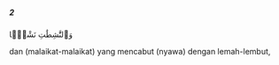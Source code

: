 ##### 2

<span class="ayah">وَٱلنَّٰشِطَٰتِ نَشْطًۭا</span>

<span class="ayah_translation">dan (malaikat-malaikat) yang mencabut (nyawa) dengan lemah-lembut,</span>

